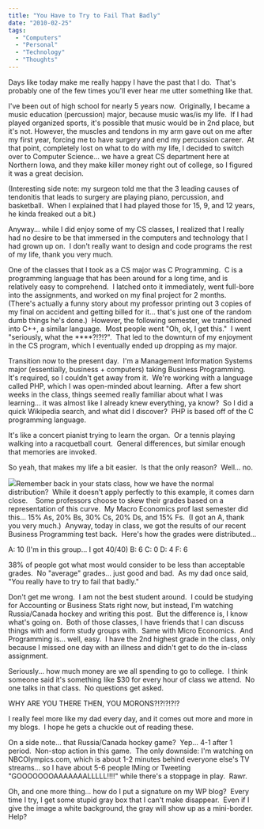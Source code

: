 ```yaml
---
title: "You Have to Try to Fail That Badly"
date: "2010-02-25"
tags:
  - "Computers"
  - "Personal"
  - "Technology"
  - "Thoughts"
---
```


Days like today make me really happy I have the past that I do.  That's probably one of the few times you'll ever hear me utter something like that.

I've been out of high school for nearly 5 years now.  Originally, I became a music education (percussion) major, because music was/is my life.  If I had played organized sports, it's possible that music would be in 2nd place, but it's not. However, the muscles and tendons in my arm gave out on me after my first year, forcing me to have surgery and end my percussion career.  At that point, completely lost on what to do with my life, I decided to switch over to Computer Science... we have a great CS department here at Northern Iowa, and they make killer money right out of college, so I figured it was a great decision.

(Interesting side note: my surgeon told me that the 3 leading causes of tendonitis that leads to surgery are playing piano, percussion, and basketball.  When I explained that I had played those for 15, 9, and 12 years, he kinda freaked out a bit.)

Anyway... while I did enjoy some of my CS classes, I realized that I really had no desire to be that immersed in the computers and technology that I had grown up on.  I don't really want to design and code programs the rest of my life, thank you very much.

One of the classes that I took as a CS major was C Programming.  C is a programming language that has been around for a long time, and is relatively easy to comprehend.  I latched onto it immediately, went full-bore into the assignments, and worked on my final project for 2 months.  (There's actually a funny story about my professor printing out 3 copies of my final on accident and getting billed for it... that's just one of the random dumb things he's done.)  However, the following semester, we transitioned into C++, a similar language.  Most people went "Oh, ok, I get this."  I went "seriously, what the \*\*\*\*?!?!?".  That led to the downturn of my enjoyment in the CS program, which I eventually ended up dropping as my major.

Transition now to the present day.  I'm a Management Information Systems major (essentially, business + computers) taking Business Programming.  It's required, so I couldn't get away from it.  We're working with a language called PHP, which I was open-minded about learning.  After a few short weeks in the class, things seemed really familiar about what I was learning... it was almost like I already knew everything, ya know?  So I did a quick Wikipedia search, and what did I discover?  PHP is based off of the C programming language.

It's like a concert pianist trying to learn the organ.  Or a tennis playing walking into a racquetball court.  General differences, but similar enough that memories are invoked.

So yeah, that makes my life a bit easier.  Is that the only reason?  Well... no.

![](images/bellcurve.gif)Remember back in your stats class, how we have the normal distribution?  While it doesn't apply perfectly to this example, it comes darn close.    Some professors choose to skew their grades based on a representation of this curve.  My Macro Economics prof last semester did this... 15% As, 20% Bs, 30% Cs, 20% Ds, and 15% Fs.  (I got an A, thank you very much.)  Anyway, today in class, we got the results of our recent Business Programming test back.  Here's how the grades were distributed...

A: 10 (I'm in this group... I got 40/40) B: 6 C: 0 D: 4 F: 6

38% of people got what most would consider to be less than acceptable grades.  No "average" grades... just good and bad.  As my dad once said, "You really have to try to fail that badly."

Don't get me wrong.  I am not the best student around.  I could be studying for Accounting or Business Stats right now, but instead, I'm watching Russia/Canada hockey and writing this post.  But the difference is, I know what's going on.  Both of those classes, I have friends that I can discuss things with and form study groups with.  Same with Micro Economics.  And Programming is... well, easy.  I have the 2nd highest grade in the class, only because I missed one day with an illness and didn't get to do the in-class assignment.

Seriously... how much money are we all spending to go to college.  I think someone said it's something like $30 for every hour of class we attend.  No one talks in that class.  No questions get asked.

WHY ARE YOU THERE THEN, YOU MORONS?!?!?!?!?

I really feel more like my dad every day, and it comes out more and more in my blogs.  I hope he gets a chuckle out of reading these.

On a side note... that Russia/Canada hockey game?  Yep... 4-1 after 1 period.  Non-stop action in this game.  The only downside: I'm watching on NBCOlympics.com, which is about 1-2 minutes behind everyone else's TV streams... so I have about 5-6 people IMing or Tweeting "GOOOOOOOAAAAAAALLLLL!!!!" while there's a stoppage in play.  Rawr.

Oh, and one more thing... how do I put a signature on my WP blog?  Every time I try, I get some stupid gray box that I can't make disappear.  Even if I give the image a white background, the gray will show up as a mini-border.  Help?
